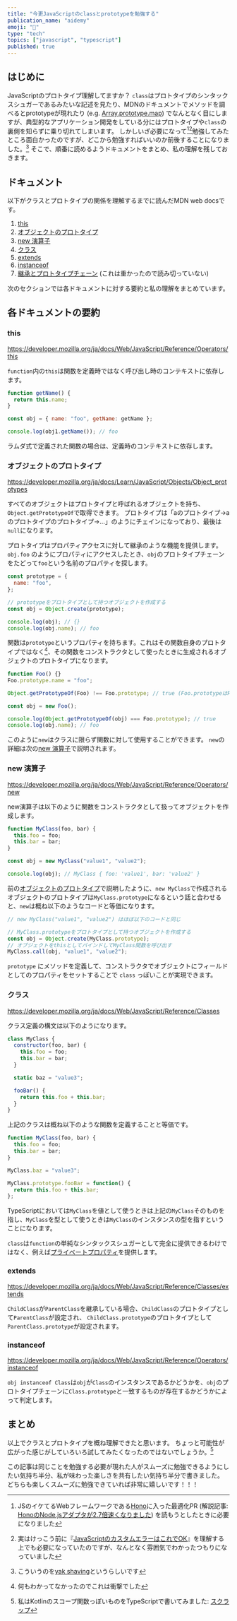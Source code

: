 ```yaml
---
title: "今更JavaScriptのclassとprototypeを勉強する"
publication_name: "aidemy"
emoji: "📝"
type: "tech"
topics: ["javascript", "typescript"]
published: true
---
```


## はじめに

JavaScriptのプロトタイプ理解してますか？
`class`はプロトタイプのシンタックスシュガーであるみたいな記述を見たり、MDNのドキュメントでメソッドを調べるとprototypeが現れたり (e.g. [Array.prototype.map](https://developer.mozilla.org/ja/docs/Web/JavaScript/Reference/Global_Objects/Array/map)) でなんとなく目にしますが、典型的なアプリケーション開発をしている分にはプロトタイプや`class`の裏側を知らずに乗り切れてしまいます。
しかしいざ必要になって[^necessity][^necessity2]勉強してみたところ面白かったのですが、どこから勉強すればいいのか前後することになりました。[^yak_shaving]
そこで、順番に読めるようドキュメントをまとめ、私の理解を残しておきます。

[^necessity]: JSのイケてるWebフレームワークである[Hono](https://hono.dev/)に入った最適化PR (解説記事: [HonoのNode.jsアダプタが2.7倍速くなりました](https://zenn.dev/yusukebe/articles/7ac501716ae1f7)) を読もうとしたときに必要になりました
[^necessity2]: 実はけっこう前に『[JavaScriptのカスタムエラーはこれでOK](https://www.wantedly.com/companies/wantedly/post_articles/492456)』を理解する上でも必要になっていたのですが、なんとなく雰囲気でわかったつもりになっていました
[^yak_shaving]: こういうのを[yak shaving](http://0xcc.net/blog/archives/000196.html)というらしいです

## ドキュメント

以下がクラスとプロトタイプの関係を理解するまでに読んだMDN web docsです。

1. [this](https://developer.mozilla.org/ja/docs/Web/JavaScript/Reference/Operators/this)
1. [オブジェクトのプロトタイプ](https://developer.mozilla.org/ja/docs/Learn/JavaScript/Objects/Object_prototypes)
1. [new 演算子](https://developer.mozilla.org/ja/docs/Web/JavaScript/Reference/Operators/new)
1. [クラス](https://developer.mozilla.org/ja/docs/Web/JavaScript/Reference/Classes)
2. [extends](https://developer.mozilla.org/ja/docs/Web/JavaScript/Reference/Classes/extends)
3. [instanceof](https://developer.mozilla.org/ja/docs/Web/JavaScript/Reference/Operators/instanceof)
4. [継承とプロトタイプチェーン](https://developer.mozilla.org/ja/docs/Web/JavaScript/Inheritance_and_the_prototype_chain) (これは重かったので読み切っていない)

次のセクションでは各ドキュメントに対する要約と私の理解をまとめています。

## 各ドキュメントの要約

### this

https://developer.mozilla.org/ja/docs/Web/JavaScript/Reference/Operators/this

`function`内の`this`は関数を定義時ではなく呼び出し時のコンテキストに依存します。

```js
function getName() {
  return this.name;
}

const obj = { name: "foo", getName: getName };

console.log(obj1.getName()); // foo
```

ラムダ式で定義された関数の場合は、定義時のコンテキストに依存します。

### オブジェクトのプロトタイプ

https://developer.mozilla.org/ja/docs/Learn/JavaScript/Objects/Object_prototypes

すべてのオブジェクトはプロトタイプと呼ばれるオブジェクトを持ち、`Object.getPrototypeOf`で取得できます。
プロトタイプは「aのプロトタイプ→aのプロトタイプのプロトタイプ→…」のようにチェインになっており、最後は`null`になります。

プロトタイプはプロパティアクセスに対して継承のような機能を提供します。
`obj.foo` のようにプロパティにアクセスしたとき、`obj`のプロトタイプチェーンをたどって`foo`という名前のプロパティを探します。

```js
const prototype = {
  name: "foo",
};

// prototypeをプロトタイプとして持つオブジェクトを作成する
const obj = Object.create(prototype);

console.log(obj); // {}
console.log(obj.name); // foo
```

関数は`prototype`というプロパティを持ちます。これはその関数自身のプロトタイプではなく[^prototype]、その関数をコンストラクタとして使ったときに生成されるオブジェクトのプロトタイプになります。

[^prototype]: 何もわかってなかったのでこれは衝撃でした

```js
function Foo() {}
Foo.prototype.name = "foo";

Object.getPrototypeOf(Foo) !== Foo.prototype; // true (Foo.prototypeはFooのプロトタイプではない)

const obj = new Foo();

console.log(Object.getPrototypeOf(obj) === Foo.prototype); // true
console.log(obj.name); // foo
```

このように`new`はクラスに限らず関数に対して使用することができます。
`new`の詳細は次の[new 演算子](#new-演算子)で説明されます。

### new 演算子

https://developer.mozilla.org/ja/docs/Web/JavaScript/Reference/Operators/new

new演算子は以下のように関数をコンストラクタとして扱ってオブジェクトを作成します。

```js
function MyClass(foo, bar) {
  this.foo = foo;
  this.bar = bar;
}

const obj = new MyClass("value1", "value2");

console.log(obj); // MyClass { foo: 'value1', bar: 'value2' }
```

前の[オブジェクトのプロトタイプ](#オブジェクトのプロトタイプ)で説明したように、`new MyClass`で作成されるオブジェクトのプロトタイプは`MyClass.prototype`になるという話と合わせると、`new`は概ね以下のようなコードと等価になります。

```js
// new MyClass("value1", "value2") はほぼ以下のコードと同じ

// MyClass.prototypeをプロトタイプとして持つオブジェクトを作成する
const obj = Object.create(MyClass.prototype);
// オブジェクトをthisとしてバインドしてMyClass関数を呼び出す
MyClass.call(obj, "value1", "value2");
```

`prototype` にメソッドを定義して、コンストラクタでオブジェクトにフィールドとしてのプロパティをセットすることで `class` っぽいことが実現できます。

### クラス

https://developer.mozilla.org/ja/docs/Web/JavaScript/Reference/Classes

クラス定義の構文は以下のようになります。

```js
class MyClass {
  constructor(foo, bar) {
    this.foo = foo;
    this.bar = bar;
  }

  static baz = "value3";

  fooBar() {
    return this.foo + this.bar;
  }  
}
```

上記のクラスは概ね以下のような関数を定義することと等価です。

```js
function MyClass(foo, bar) {
  this.foo = foo;
  this.bar = bar;
}

MyClass.baz = "value3";

MyClass.prototype.fooBar = function() {
  return this.foo + this.bar;
};
```

TypeScriptにおいては`MyClass`を値として使うときは上記の`MyClass`そのものを指し、`MyClass`を型として使うときは`MyClass`のインスタンスの型を指すということになります。

`class`は`function`の単純なシンタックスシュガーとして完全に提供できるわけではなく、例えば[プライベートプロパティ](https://developer.mozilla.org/ja/docs/Web/JavaScript/Reference/Classes/Private_properties)を提供します。

### extends

https://developer.mozilla.org/ja/docs/Web/JavaScript/Reference/Classes/extends

`ChildClass`が`ParentClass`を継承している場合、`ChildClass`のプロトタイプとして`ParentClass`が設定され、
`ChildClass.prototype`のプロトタイプとして`ParentClass.prototype`が設定されます。

### instanceof

https://developer.mozilla.org/ja/docs/Web/JavaScript/Reference/Operators/instanceof

`obj instanceof Class`は`obj`が`Class`のインスタンスであるかどうかを、`obj`のプロトタイプチェーンに`Class.prototype`と一致するものが存在するかどうかによって判定します。

## まとめ

以上でクラスとプロトタイプを概ね理解できたと思います。
ちょっと可能性が広がった感じがしていろいろ試してみたくなったのではないでしょうか。[^try]

この記事は同じことを勉強する必要が現れた人がスムーズに勉強できるようにしたい気持ち半分、私が味わった楽しさを共有したい気持ち半分で書きました。
どちらも楽しくスムーズに勉強できていれば非常に嬉しいです！！！


[^try]: 私はKotlinのスコープ関数っぽいものをTypeScriptで書いてみました: [スクラップ](https://zenn.dev/link/comments/1b712c20378d56)

